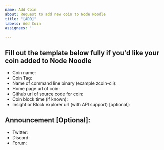 ```yaml
---
name: Add Coin
about: Request to add new coin to Node Noodle
title: "[ADD]"
labels: Add Coin
assignees: ''

---
```


## Fill out the template below fully if you'd like your coin added to Node Noodle

* Coin name:
* Coin Tag:
* Name of command line binary (example zcoin-cli):
* Home page url of coin:
* Github url of source code for coin:
* Coin block time (if known): 
* Insight or Block explorer url (with API support) [optional]:

## Announcement [Optional]:
* Twitter:
* Discord:
* Forum:
